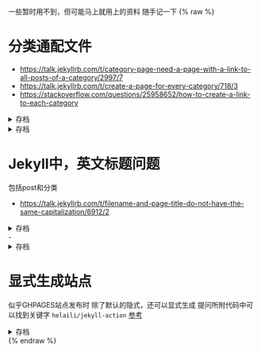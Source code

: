 一些暂时用不到，但可能马上就用上的资料
随手记一下
{% raw %}
# 分类通配文件
- <https://talk.jekyllrb.com/t/category-page-need-a-page-with-a-link-to-all-posts-of-a-category/2997/7>
- <https://talk.jekyllrb.com/t/create-a-page-for-every-category/718/3>
- <https://stackoverflow.com/questions/25958652/how-to-create-a-link-to-each-category>
<details markdown=1><summary markdown=span>存档</summary>
There's another solution that works on GitHub Pages:  
One single page that contains all posts for all categories.

I answered a similar question here where I showed how to do this:  
https://stackoverflow.com/questions/1408824/an-easy-way-to-support-tags-in-a-jekyll-blog/21002505#21002505  

In my answer, I'm using tags instead of categories, but as far as I know, both work exactly the same way.  
*(so you can just take my code and replace `site.tags` by `site.categories`)*

The generated HTML for each tag will look something like this:

      <h3 id="jekyll">jekyll</h3>
      <ul>
        <li>
          <a href="/blah/">Newest Jekyll post</a>
        </li>
        <li>
          <a href="/foo/">Older Jekyll post</a>
        </li>
      </ul>


---

That was the page which displays all posts for each category.  
Now to the categories list in the navigation bar.

Again, take a look at the HTML above:  
Thanks to the `id="jekyll"` part, you can use the link `/tags/#jekyll` to load the `/tags/` page and directly jump to the Jekyll tag.

On my site, I'm using this everywhere where I'm linking to the `/tags/` page.

To create these links in your navigation bar as well, you just need to take the first example code from your question and change this:

    <a name="{{ category | first }}">

...to this:

    <a href="/tags/#{{ category | first }}">

*(I'll just assume that your categories page is under the URL `/tags/` as well, like in my example)*

So the complete code will look like that:

    {% for category in site.categories %}
        <div class="categories-title"><a href="/tags/#{{ category | first }}">{{ category | first }}</a></div>   
    {% endfor %}

The generated HTML will have a link like the following, for each category:

    <div class="categories-title"><a href="/tags/#jekyll">jekyll</a></div> 

---

**EDIT:**

You wrote in a comment:
>  I see that you have all tags with posts on one page. I have created a categories page and I would like to use this page as a template. While clicking each category in the navigation bar, I would like it to link to its own page.

In the meantime, I wrote a blog post about building separate category pages without a plugin:  
[Separate pages per tag/category with Jekyll (without plugins)](http://christianspecht.de/2014/10/25/separate-pages-per-tag-category-with-jekyll-without-plugins/) 
</details>
<details markdown=1><summary markdown=span>存档</summary>
In the _layouts folder there is a file called category-page.html

This file creates a category page of all posts that refer to a category.

To trigger the generation of a category page you need another file (for example in a pages directory) that specifies the layout generator category-page and specifies for which category it should generate a page. The yaml title is used for the category page.
</details>

# Jekyll中，英文标题问题
包括post和分类
- <https://talk.jekyllrb.com/t/filename-and-page-title-do-not-have-the-same-capitalization/6912/2>
<details markdown=1><summary markdown=span>存档</summary>
部分代码
```
{%- assign posts = site.posts -%}
{% for post in posts %}
    {%- assign paths = post.relative_path |  split: '/' | last | split: '.markdown' | first | split: '-' -%}
    {%- assign mytitle = "" -%}
    {% for path in paths offset: 3 %}
        {%- assign mytitle = mytitle | append: path | append: " " -%}
    {% endfor %}
    {% assign mytitle = mytitle | strip %}
    My title: {{mytitle}}
{% endfor %}
```
</details>
- <https://stackoverflow.com/a/46029868/2537458>

<details markdown=1><summary markdown=span>存档</summary>
Name pages in Kabab-case as you want them to appear, then use replace:
```
    {{ category.name | replace: '-', ' '}}
```
`Don't-Capitalize-the` becomes `Don't Capitalize the` and `Capitalize-The` becomes `Capitalize The`
</details>

# 显式生成站点
似乎GHPAGES站点发布时
除了默认的隐式，还可以显式生成
提问所附代码中可以找到关键字
`helaili/jekyll-action`
[参考](https://stackoverflow.com/q/72360076)
<details markdown=1><summary markdown=span>存档</summary>
###### 问题
I have a Jekyll page in the master branch of a repository and used to have a GitHub workflow that transforms my Jekyll markdown website into static HTML in a `static` branch:

## .github/workflows/build.yml

```
name: Build and deploy Jekyll site to the static branch

on:
  workflow_dispatch:
  push:
    branches:
      - master

jobs:
  deploy:
    runs-on: ubuntu-latest
    steps:
      - uses: actions/checkout@v3
      - uses: actions/cache@v3
        with:
          path: vendor/bundle
          key: ${{ runner.os }}-gems-${{ hashFiles('**/Gemfile') }}
          restore-keys: |
            ${{ runner.os }}-gems-
      - uses: helaili/jekyll-action@v2
        with:
          token: ${{ secrets.GITHUB_TOKEN }}
          target_branch: "static"
```

Then I set GitHub pages to the static HTML content of the `static` branch and it worked fine. However I noticed that I don't need that at all, as I can just remove the workflow, point GitHub pages to the `master` branch and it will directly publish it from the `master` branch in Markdown form using Jekyll.

Now I don't know which of those two approaches I should use. Is one faster or more flexible then the other? What are the tradeoffs between them? Will GitHub look at my Gemfile or Gemfile.lock or use it's own predefined Jekyll version? Can I use any Gems I want to use any document processor or is there some invisible filter which only allows certain Gems? Does GitHub transform the page to HTML once and publish it to a hidden branch or does it run Jekyll as a server?

###### 答案
If you let GitHub build for you, there are a few considerations:

- Definitely less flexible: you can't pick the Jekyll version (it's 3.9.2 at the moment), and there is a finite [list of supported plugins][1]
- [Some plugins][2] are enabled by default and can't be disabled; they are mostly around to enable painless conversion of linked Markdown documents without front matter
- `Gemfile` and `Gemfile.lock` are ignored, but they are useful to run the same setup locally as used for GitHub Pages (by way of using the `github-pages` gem)

When GitHub Pages builds your site for you, it runs a [workflow][3], which eventually will be customizable, containing these two actions:

- [actions/jekyll-build-pages][4]
- [actions/deploy-pages][5]

But you don't have to configure anything yourself in terms of workflows.

I recommend reading the [*Setting up a GitHub Pages site with Jekyll*][6] docs top to bottom, they have a lot of useful information.


  [1]: https://pages.github.com/versions/
  [2]: https://docs.github.com/en/pages/setting-up-a-github-pages-site-with-jekyll/about-github-pages-and-jekyll#plugins
  [3]: https://github.blog/changelog/2021-12-16-github-pages-using-github-actions-for-builds-and-deployments-for-public-repositories/
  [4]: https://github.com/actions/jekyll-build-pages
  [5]: https://github.com/actions/deploy-pages
  [6]: https://docs.github.com/en/pages/setting-up-a-github-pages-site-with-jekyll
</details>
{% endraw %}


